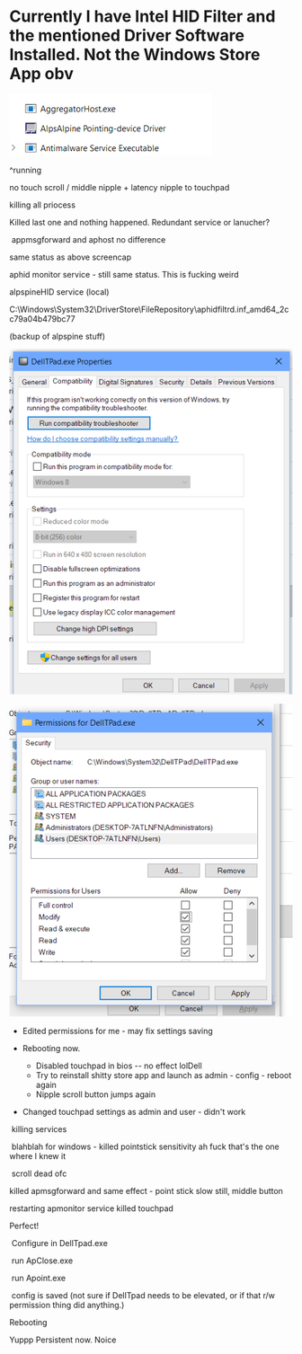 # Currently I have Intel HID Filter and the mentioned Driver Software Installed. Not the Windows Store App obv

![image-20210627031651136](delltouchpad.assets/image-20210627031651136.png)



^running

no touch scroll / middle nipple + latency  nipple to  touchpad

killing all priocess

Killed last one and nothing happened. Redundant service or lanucher?



​	appmsgforward and aphost no difference



same status as above screencap

aphid monitor service - still same status. This is fucking weird

alpspineHID service (local)



C:\Windows\System32\DriverStore\FileRepository\aphidfiltrd.inf_amd64_2cc79a04b479bc77

(backup of alpspine stuff)





![image-20210627033903286](delltouchpad.assets/image-20210627033903286.png)



![image-20210627034057752](delltouchpad.assets/image-20210627034057752.png)

*   Edited permissions for me -  may fix settings saving
*   Rebooting now.
    *   Disabled touchpad in bios -- no effect lolDell
    *   Try to reinstall shitty store app and launch as admin - config - reboot again
    *   Nipple scroll button jumps again



*   Changed touchpad settings as admin and user - didn't work

​	killing services

​	blahblah for windows - killed pointstick sensitivity ah fuck that's the one where I knew it

​	scroll dead ofc



killed apmsgforward and same effect - point stick slow still, middle button

restarting apmonitor service killed touchpad





Perfect! 

​	Configure in DellTpad.exe

​	run ApClose.exe

​	run Apoint.exe

​	config is saved (not sure if DellTpad needs to be elevated, or if that r/w permission thing did anything.)



Rebooting

Yuppp Persistent now. Noice
